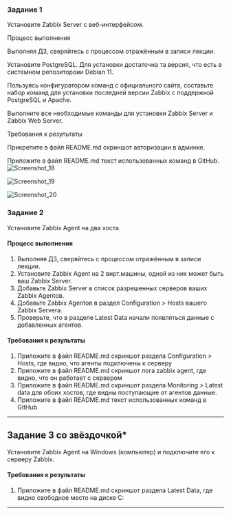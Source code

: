 ### Задание 1
Установите Zabbix Server с веб-интерфейсом.

Процесс выполнения

Выполняя ДЗ, сверяйтесь с процессом отражённым в записи лекции.

Установите PostgreSQL. Для установки достаточна та версия, что есть в системном репозитороии Debian 11.

Пользуясь конфигуратором команд с официального сайта, составьте набор команд для установки последней версии Zabbix с поддержкой PostgreSQL и Apache.

Выполните все необходимые команды для установки Zabbix Server и Zabbix Web Server.

Требования к результаты

Прикрепите в файл README.md скриншот авторизации в админке.

Приложите в файл README.md текст использованных команд в GitHub.
![Screenshot_18](https://github.com/user-attachments/assets/1aa76110-ebfd-4d73-ac2b-a2f1b1456c02)

![Screenshot_19](https://github.com/user-attachments/assets/b64103a7-4511-46b7-9b33-42491e8bfdac)

![Screenshot_20](https://github.com/user-attachments/assets/68ed83c6-4df3-4db8-aa9b-a22c9320677f)

### Задание 2 

Установите Zabbix Agent на два хоста.

#### Процесс выполнения
1. Выполняя ДЗ, сверяйтесь с процессом отражённым в записи лекции.
2. Установите Zabbix Agent на 2 вирт.машины, одной из них может быть ваш Zabbix Server.
3. Добавьте Zabbix Server в список разрешенных серверов ваших Zabbix Agentов.
4. Добавьте Zabbix Agentов в раздел Configuration > Hosts вашего Zabbix Servera.
5. Проверьте, что в разделе Latest Data начали появляться данные с добавленных агентов.

#### Требования к результаты 
1. Приложите в файл README.md скриншот раздела Configuration > Hosts, где видно, что агенты подключены к серверу
2. Приложите в файл README.md скриншот лога zabbix agent, где видно, что он работает с сервером
3. Приложите в файл README.md скриншот раздела Monitoring > Latest data для обоих хостов, где видны поступающие от агентов данные.
4. Приложите в файл README.md текст использованных команд в GitHub

---
## Задание 3 со звёздочкой*
Установите Zabbix Agent на Windows (компьютер) и подключите его к серверу Zabbix.

#### Требования к результаты 
1. Приложите в файл README.md скриншот раздела Latest Data, где видно свободное место на диске C:
--- 
